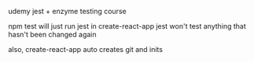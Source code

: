 udemy jest + enzyme testing course

npm test will just run jest in create-react-app
jest won't test anything that hasn't been changed again 

also, create-react-app auto creates git and inits 

